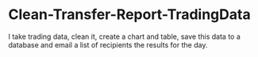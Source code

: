 # Clean-Transfer-Report-TradingData
I take trading data, clean it, create a chart and table, save this data to a database and email a list of recipients the results for the day.
